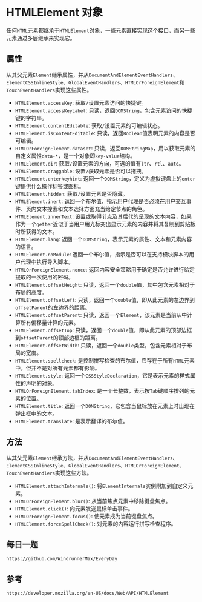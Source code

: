 # HTMLElement 对象

任何`HTML`元素都继承于`HTMLElement`对象，一些元素直接实现这个接口，而另一些元素通过多层继承来实现它。

## 属性

从其父元素`Element`继承属性，并从`DocumentAndElementEventHandlers`、`ElementCSSInlineStyle`、`GlobalEventHandlers`、`HTMLOrForeignElement`和`TouchEventHandlers`实现这些属性。

- `HTMLElement.accessKey`: 获取`/`设置元素访问的快捷键。
- `HTMLElement.accessKeyLabel`: 只读，返回`DOMString`，包含元素访问的快捷键的字符串。
- `HTMLElement.contentEditable`: 获取`/`设置元素的可编辑状态。
- `HTMLElement.isContentEditable`: 只读，返回`Boolean`值表明元素的内容是否可编辑。
- `HTMLOrForeignElement.dataset`: 只读，返回`DOMStringMap`，用以获取元素的自定义属性`data-*`，是一个对象即`key-value`结构。
- `HTMLElement.dir`: 获取`/`设置元素的方向，可选的值有`ltr`、`rtl`、`auto`。
- `HTMLElement.draggable`: 设置`/`获取元素是否可以拖拽。
- `HTMLElement.enterkeyhint`: 返回一个`DOMString`，定义为虚拟键盘上的`enter`键提供什么操作标签或图标。
- `HTMLElement.hidden`: 获取`/`设置元素是否隐藏。
- `HTMLElement.inert`: 返回一个布尔值，指示用户代理是否必须在用户交互事件、页内文本搜索和文本选择方面充当给定节点的角色。
- `HTMLElement.innerText`: 设置或取得节点及其后代的呈现的文本内容，如果作为一个`getter`近似于当用户用光标突出显示元素的内容并将其复制到剪贴板时所获得的文本。
- `HTMLElement.lang`: 返回一个`DOMString`，表示元素的属性、文本和元素内容的语言。
- `HTMLElement.noModule`: 返回一个布尔值，指示是否可以在支持模块脚本的用户代理中执行导入脚本。
- `HTMLOrForeignElement.nonce`: 返回内容安全策略用于确定是否允许进行给定提取的一次使用的密码。
- `HTMLElement.offsetHeight`: 只读，返回一个`double`值，其中包含元素相对于布局的高度。
- `HTMLElement.offsetLeft`: 只读，返回一个`double`值，即从此元素的左边界到`offsetParent`的左边界的距离。
- `HTMLElement.offsetParent`: 只读，返回一个`Element`，该元素是当前从中计算所有偏移量计算的元素。
- `HTMLElement.offsetTop`: 只读，返回一个`double`值，即从此元素的顶部边框到`offsetParent`的顶部边框的距离。
- `HTMLElement.offsetWidth`: 只读，返回一个`double`类型，包含元素相对于布局的宽度。
- `HTMLElement.spellcheck`: 是控制拼写检查的布尔值，它存在于所有`HTML`元素中，但并不是对所有元素都有影响。
- `HTMLElement.style`: 返回一个`CSSStyleDeclaration`，它是表示元素的样式属性的声明的对象。
- `HTMLOrForeignElement.tabIndex`: 是一个长整数，表示按`Tab`键顺序排列的元素的位置。
- `HTMLElement.title`: 返回一个`DOMString`，它包含当鼠标放在元素上时出现在弹出框中的文本。
- `HTMLElement.translate`: 是表示翻译的布尔值。

## 方法

从其父元素`Element`继承方法，并从`DocumentAndElementEventHandlers`、`ElementCSSInlineStyle`、`GlobalEventHandlers`、`HTMLOrForeignElement`、`TouchEventHandlers`实现这些方法。

- `HTMLElement.attachInternals()`: 将`ElementInternals`实例附加到自定义元素。
- `HTMLOrForeignElement.blur()`: 从当前焦点元素中移除键盘焦点。
- `HTMLElement.click()`: 向元素发送鼠标单击事件。
- `HTMLOrForeignElement.focus()`: 使元素成为当前键盘焦点。
- `HTMLElement.forceSpellCheck()`: 对元素的内容运行拼写检查程序。

## 每日一题

```
https://github.com/WindrunnerMax/EveryDay
```

## 参考

```
https://developer.mozilla.org/en-US/docs/Web/API/HTMLElement
```

